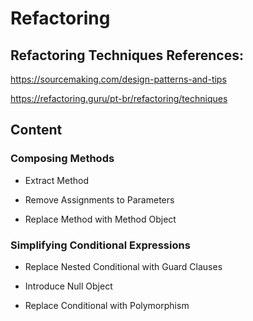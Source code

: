 # Refactoring


## Refactoring Techniques References:


https://sourcemaking.com/design-patterns-and-tips

https://refactoring.guru/pt-br/refactoring/techniques


## Content


### Composing Methods


* Extract Method

* Remove Assignments to Parameters

* Replace Method with Method Object


### Simplifying Conditional Expressions


* Replace Nested Conditional with Guard Clauses

* Introduce Null Object

* Replace Conditional with Polymorphism